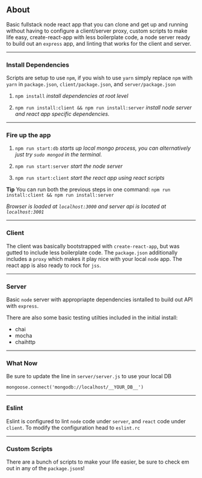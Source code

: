 ## About

Basic fullstack node react app that you can clone and get up and running without having to configure a client/server proxy, custom scripts to make life easy, create-react-app with less boilerplate code, a node server ready to build out an `express` app, and linting that works for the client and server.

---

### Install Dependencies

Scripts are setup to use `npm`, if you wish to use `yarn` simply replace `npm` with `yarn` in `package.json`, `client/package.json`, and `server/package.json`

1) `npm install`  *install dependencies at root level*

2) `npm run install:client && npm run install:server` *install node server and react app specific dependencies.*

----

### Fire up the app

1) `npm run start:db`  *starts up local mongo process, you can alternatively just try `sudo mongod` in the terminal.*

2) `npm run start:server` *start the node server*

3) `npm run start:client` *start the react app using react scripts*

__Tip__
You can run both the previous steps in one command:
`npm run install:client && npm run install:server`

_Browser is loaded at `localhost:3000` and server api is located at `localhost:3001`_

----


### Client

The client was basically bootstrapped with `create-react-app`, but was gutted to include less boilerplate code.
The `package.json` additionally includes a `proxy` which makes it play nice with your local `node` app.
The react app is also ready to rock for `jss`.

----

### Server
Basic `node` server with appropriapte dependencies isntalled to build out API with `express`.

There are also some basic testing utilties included in the initial install:
  - chai
  - mocha
  - chaihttp

----

### What Now

Be sure to update the line in `server/server.js` to use your local DB

`mongoose.connect('mongodb://localhost/__YOUR_DB__')`

----

### Eslint

Eslint is configured to lint `node` code under `server`, and `react` code under `client`. To modify the configuration head to `eslint.rc`

----

### Custom Scripts

There are a bunch of scripts to make your life easier, be sure to check em out in any of the `package.json`s!


